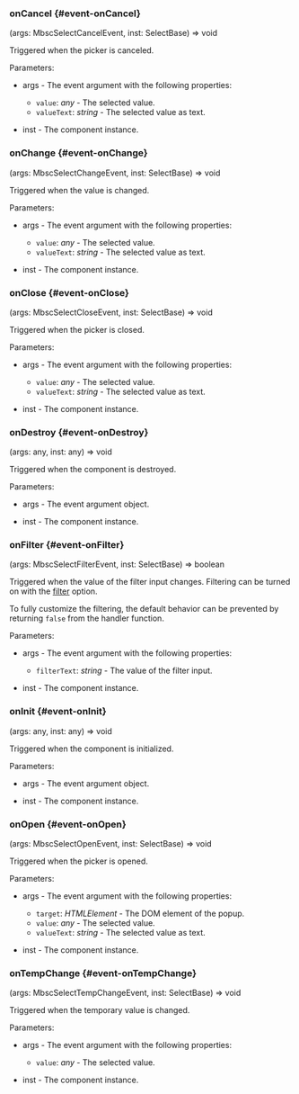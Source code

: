 ### onCancel {#event-onCancel}

(args: MbscSelectCancelEvent, inst: SelectBase) => void


Triggered when the picker is canceled.

Parameters:
 - args - The event argument with the following properties:
   - `value`: *any* - The selected value.
   - `valueText`: *string* - The selected value as text.

 - inst - The component instance.


### onChange {#event-onChange}

(args: MbscSelectChangeEvent, inst: SelectBase) => void


Triggered when the value is changed.

Parameters:
 - args - The event argument with the following properties:
   - `value`: *any* - The selected value.
   - `valueText`: *string* - The selected value as text.

 - inst - The component instance.


### onClose {#event-onClose}

(args: MbscSelectCloseEvent, inst: SelectBase) => void


Triggered when the picker is closed.

Parameters:
 - args - The event argument with the following properties:
   - `value`: *any* - The selected value.
   - `valueText`: *string* - The selected value as text.

 - inst - The component instance.


### onDestroy {#event-onDestroy}

(args: any, inst: any) => void


Triggered when the component is destroyed.

Parameters:
 - args - The event argument object.

 - inst - The component instance.


### onFilter {#event-onFilter}

(args: MbscSelectFilterEvent, inst: SelectBase) => boolean


Triggered when the value of the filter input changes.
Filtering can be turned on with the [filter](#opt-filter) option.

To fully customize the filtering, the default behavior can be prevented by returning `false` from the handler function.

Parameters:
 - args - The event argument with the following properties:
   - `filterText`: *string* - The value of the filter input.

 - inst - The component instance.


### onInit {#event-onInit}

(args: any, inst: any) => void


Triggered when the component is initialized.

Parameters:
 - args - The event argument object.

 - inst - The component instance.


### onOpen {#event-onOpen}

(args: MbscSelectOpenEvent, inst: SelectBase) => void


Triggered when the picker is opened.

Parameters:
 - args - The event argument with the following properties:
   - `target`: *HTMLElement* - The DOM element of the popup.
   - `value`: *any* - The selected value.
   - `valueText`: *string* - The selected value as text.

 - inst - The component instance.


### onTempChange {#event-onTempChange}

(args: MbscSelectTempChangeEvent, inst: SelectBase) => void


Triggered when the temporary value is changed.

Parameters:
 - args - The event argument with the following properties:
   - `value`: *any* - The selected value.

 - inst - The component instance.

